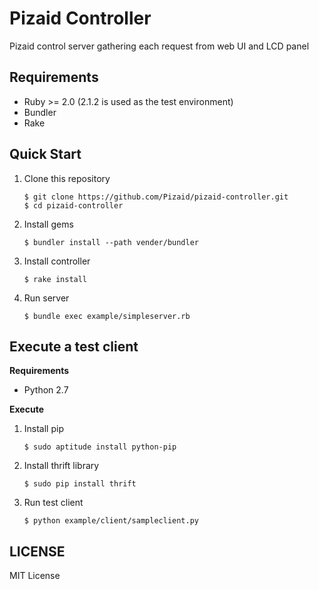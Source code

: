 Pizaid Controller
====

Pizaid control server gathering each request from web UI and LCD panel

Requirements
----
* Ruby >= 2.0 (2.1.2 is used as the test environment)
* Bundler
* Rake

Quick Start
----
1. Clone this repository
   ```
   $ git clone https://github.com/Pizaid/pizaid-controller.git
   $ cd pizaid-controller
   ```
   
2. Install gems
   ```
   $ bundler install --path vender/bundler
   ```
   
3. Install controller
   ```
   $ rake install
   ```
   
4. Run server
   ```
   $ bundle exec example/simpleserver.rb
   ```

Execute a test client
----

__Requirements__  

* Python 2.7

__Execute__

1. Install pip
   ```
   $ sudo aptitude install python-pip
   ```
   
2. Install thrift library
   ```
   $ sudo pip install thrift
   ```
   
3. Run test client
   ```
   $ python example/client/sampleclient.py
   ```


LICENSE
---
MIT License
